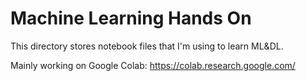 # Machine Learning Hands On 

This directory stores notebook files that I'm using to learn ML&DL.

Mainly working on Google Colab: https://colab.research.google.com/
